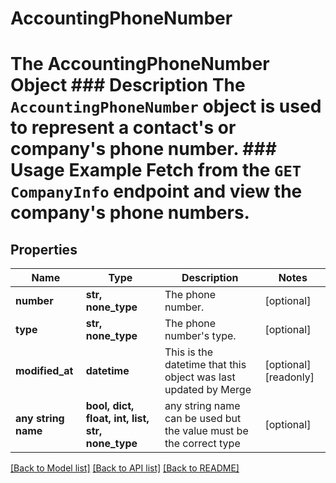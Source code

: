 # AccountingPhoneNumber

# The AccountingPhoneNumber Object ### Description The `AccountingPhoneNumber` object is used to represent a contact's or company's phone number. ### Usage Example Fetch from the `GET CompanyInfo` endpoint and view the company's phone numbers.

## Properties

| Name                | Type                                             | Description                                                        | Notes                 |
| ------------------- | ------------------------------------------------ | ------------------------------------------------------------------ | --------------------- |
| **number**          | **str, none_type**                               | The phone number.                                                  | [optional]            |
| **type**            | **str, none_type**                               | The phone number&#39;s type.                                       | [optional]            |
| **modified_at**     | **datetime**                                     | This is the datetime that this object was last updated by Merge    | [optional] [readonly] |
| **any string name** | **bool, dict, float, int, list, str, none_type** | any string name can be used but the value must be the correct type | [optional]            |

[[Back to Model list]](../README.md#documentation-for-models) [[Back to API list]](../README.md#documentation-for-api-endpoints) [[Back to README]](../README.md)
